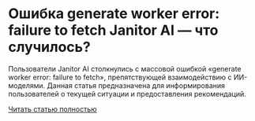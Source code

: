 # Ошибка generate worker error: failure to fetch Janitor AI — что случилось?



Пользователи Janitor AI столкнулись с массовой ошибкой «generate worker error: failure to fetch», препятствующей взаимодействию с ИИ-моделями. Данная статья предназначена для информирования пользователей о текущей ситуации и предоставления рекомендаций.

[Читать статью полностью](https://xyberbara.com/web/failure-to-fetch-janitorai/)
